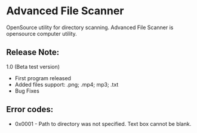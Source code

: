 # Advanced File Scanner
OpenSource utility for directory scanning.
Advanced File Scanner is opensource computer utility.

## Release Note:
1.0 (Beta test version)
- First program released
- Added files support: .png; .mp4; mp3; .txt
- Bug Fixes

## Error codes:
- 0x0001 - Path to directory was not specified. Text box cannot be blank.

